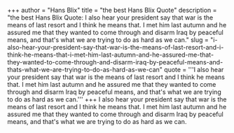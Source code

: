 +++
author = "Hans Blix"
title = "the best Hans Blix Quote"
description = "the best Hans Blix Quote: I also hear your president say that war is the means of last resort and I think he means that. I met him last autumn and he assured me that they wanted to come through and disarm Iraq by peaceful means, and that's what we are trying to do as hard as we can."
slug = "i-also-hear-your-president-say-that-war-is-the-means-of-last-resort-and-i-think-he-means-that-i-met-him-last-autumn-and-he-assured-me-that-they-wanted-to-come-through-and-disarm-iraq-by-peaceful-means-and-thats-what-we-are-trying-to-do-as-hard-as-we-can"
quote = '''I also hear your president say that war is the means of last resort and I think he means that. I met him last autumn and he assured me that they wanted to come through and disarm Iraq by peaceful means, and that's what we are trying to do as hard as we can.'''
+++
I also hear your president say that war is the means of last resort and I think he means that. I met him last autumn and he assured me that they wanted to come through and disarm Iraq by peaceful means, and that's what we are trying to do as hard as we can.
